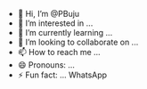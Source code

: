 - 👋 Hi, I’m @PBuju
- 👀 I’m interested in ...
- 🌱 I’m currently learning ...
- 💞️ I’m looking to collaborate on ...
- 📫 How to reach me ...
- 😄 Pronouns: ...
- ⚡ Fun fact: ...
WhatsApp 
<!---
PBuju/PBuju is a ✨ special ✨ repository because its `README.md` (this file) appears on your GitHub profile.
You can click the Preview link to take a look at your changes.
--->
